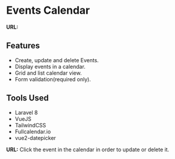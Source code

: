 # Events Calendar

**URL:**

## Features
- Create, update and delete Events.
- Display events in a calendar.
- Grid and list calendar view.
- Form validation(required only).

## Tools Used

- Laravel 8
- VueJS
- TailwindCSS
- Fullcalendar.io
- vue2-datepicker

**URL:** Click the event in the calendar in order to update or delete it.